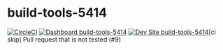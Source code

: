 # build-tools-5414

[![CircleCI](https://circleci.com/gh/pantheon-ci-bot/build-tools-5414.svg?style=shield)](https://circleci.com/gh/pantheon-ci-bot/build-tools-5414)
[![Dashboard build-tools-5414](https://img.shields.io/badge/dashboard-build_tools_5414-yellow.svg)](https://dashboard.pantheon.io/sites/0483d587-b735-4c63-8286-f07078006695#dev/code)
[![Dev Site build-tools-5414](https://img.shields.io/badge/site-build_tools_5414-blue.svg)](http://dev-build-tools-5414.pantheonsite.io/)[ci skip] Pull request that is not tested (#9)
